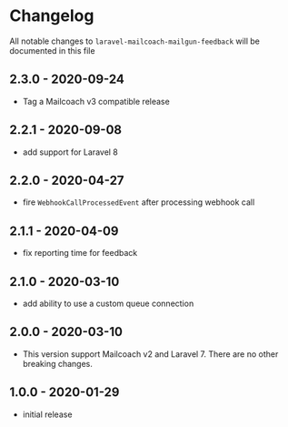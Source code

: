 # Changelog

All notable changes to `laravel-mailcoach-mailgun-feedback` will be documented in this file

## 2.3.0 - 2020-09-24

- Tag a Mailcoach v3 compatible release

## 2.2.1 - 2020-09-08

- add support for Laravel 8

## 2.2.0 - 2020-04-27

- fire `WebhookCallProcessedEvent` after processing webhook call

## 2.1.1 - 2020-04-09

- fix reporting time for feedback

## 2.1.0 - 2020-03-10

- add ability to use a custom queue connection

## 2.0.0 - 2020-03-10

- This version support Mailcoach v2 and Laravel 7. There are no other breaking changes.

## 1.0.0 - 2020-01-29

- initial release
